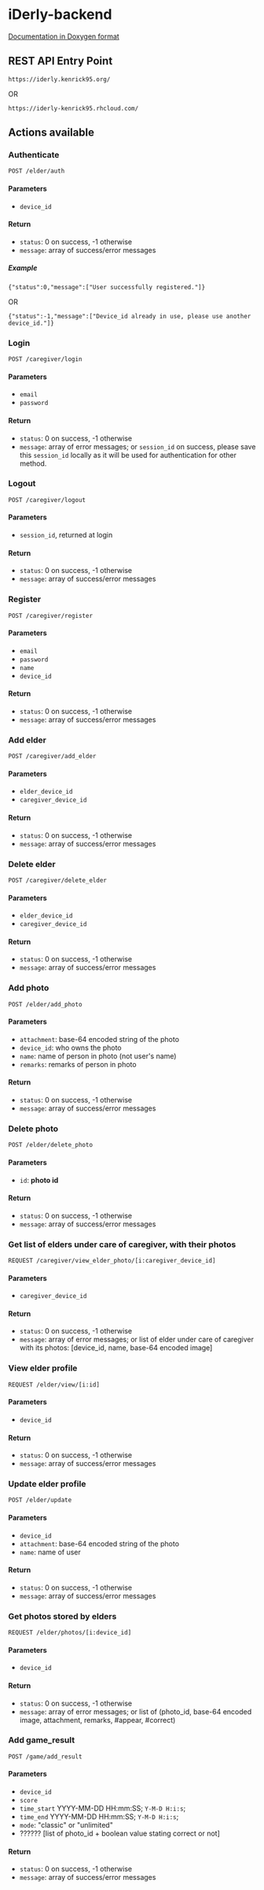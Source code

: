 # iDerly-backend
[Documentation in Doxygen format](https://rawgit.com/iDerly/iDerly-backend/master/docs/html/index.html)

## REST API Entry Point

```
https://iderly.kenrick95.org/
```
OR
```
https://iderly-kenrick95.rhcloud.com/
```


## Actions available

### Authenticate

```
POST /elder/auth
```

#### Parameters
- `device_id`

#### Return
- `status`: 0 on success, -1 otherwise
- `message`: array of success/error messages

##### Example

```
{"status":0,"message":["User successfully registered."]}
```
OR
```
{"status":-1,"message":["Device_id already in use, please use another device_id."]}
```


### Login

```
POST /caregiver/login
```

#### Parameters
- `email`
- `password`

#### Return
- `status`: 0 on success, -1 otherwise
- `message`: array of error messages; or `session_id` on success, please save this `session_id` locally as it will be used for authentication for other method.


### Logout

```
POST /caregiver/logout
```

#### Parameters
- `session_id`, returned at login

#### Return
- `status`: 0 on success, -1 otherwise
- `message`: array of success/error messages


### Register

```
POST /caregiver/register
```

#### Parameters
- `email`
- `password`
- `name`
- `device_id`

#### Return
- `status`: 0 on success, -1 otherwise
- `message`: array of success/error messages



### Add elder

```
POST /caregiver/add_elder
```

#### Parameters
- `elder_device_id`
- `caregiver_device_id`

#### Return
- `status`: 0 on success, -1 otherwise
- `message`: array of success/error messages


### Delete elder

```
POST /caregiver/delete_elder
```

#### Parameters
- `elder_device_id`
- `caregiver_device_id`

#### Return
- `status`: 0 on success, -1 otherwise
- `message`: array of success/error messages


### Add photo

```
POST /elder/add_photo
```

#### Parameters
- `attachment`: base-64 encoded string of the photo
- `device_id`: who owns the photo
- `name`: name of person in photo (not user's name)
- `remarks`: remarks of person in photo

#### Return
- `status`: 0 on success, -1 otherwise
- `message`: array of success/error messages


### Delete photo

```
POST /elder/delete_photo
```

#### Parameters
- `id`: **photo id**

#### Return
- `status`: 0 on success, -1 otherwise
- `message`: array of success/error messages



### Get list of elders under care of caregiver, with their photos

```
REQUEST /caregiver/view_elder_photo/[i:caregiver_device_id]
```

#### Parameters
- `caregiver_device_id`

#### Return
- `status`: 0 on success, -1 otherwise
- `message`: array of error messages; or list of elder under care of caregiver with its photos: [device_id, name, base-64 encoded image]


### View elder profile

```
REQUEST /elder/view/[i:id]
```

#### Parameters
- `device_id`

#### Return
- `status`: 0 on success, -1 otherwise
- `message`: array of success/error messages


### Update elder profile

```
POST /elder/update
```

#### Parameters
- `device_id`
- `attachment`: base-64 encoded string of the photo
- `name`: name of user

#### Return
- `status`: 0 on success, -1 otherwise
- `message`: array of success/error messages


### Get photos stored by elders

```
REQUEST /elder/photos/[i:device_id]
```

#### Parameters
- `device_id`

#### Return
- `status`: 0 on success, -1 otherwise
- `message`: array of error messages; or list of (photo_id, base-64 encoded image, attachment, remarks, #appear, #correct)


### Add game_result

```
POST /game/add_result
```

#### Parameters
- `device_id`
- `score`
- `time_start` YYYY-MM-DD HH:mm:SS; `Y-M-D H:i:s`; 
- `time_end` YYYY-MM-DD HH:mm:SS; `Y-M-D H:i:s`; 
- `mode`: "classic" or "unlimited" 
- ?????? [list of photo_id + boolean value stating correct or not]

#### Return
- `status`: 0 on success, -1 otherwise
- `message`: array of success/error messages
